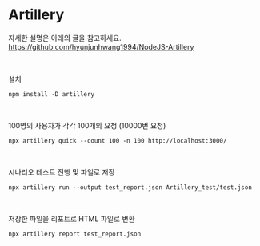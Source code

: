 # Artillery
자세한 설명은 아래의 글을 참고하세요. <br>
https://github.com/hyunjunhwang1994/NodeJS-Artillery

<br>

설치
```shell
npm install -D artillery
```

<br>

100명의 사용자가 각각 100개의 요청 (10000번 요청)
```shell
npx artillery quick --count 100 -n 100 http://localhost:3000/
```

<br>

시나리오 테스트 진행 및 파일로 저장
```shell
npx artillery run --output test_report.json Artillery_test/test.json
```

<br>

저장한 파일을 리포트로 HTML 파일로 변환
```shell
npx artillery report test_report.json                               
```